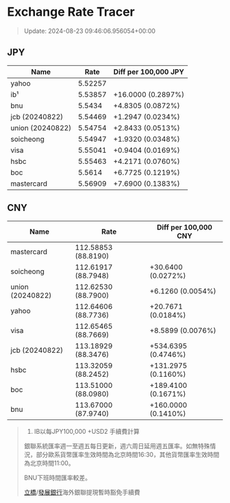 # Exchange Rate Tracer

> Update: 2024-08-23 09:46:06.956054+00:00

## JPY

| Name             |    Rate | Diff per 100,000 JPY   |
|------------------|---------|------------------------|
| yahoo            | 5.52257 |                        |
| ib¹              | 5.53857 | +16.0000 (0.2897%)     |
| bnu              | 5.5434  | +4.8305 (0.0872%)      |
| jcb (20240822)   | 5.54469 | +1.2947 (0.0234%)      |
| union (20240822) | 5.54754 | +2.8433 (0.0513%)      |
| soicheong        | 5.54947 | +1.9320 (0.0348%)      |
| visa             | 5.55041 | +0.9404 (0.0169%)      |
| hsbc             | 5.55463 | +4.2171 (0.0760%)      |
| boc              | 5.5614  | +6.7725 (0.1219%)      |
| mastercard       | 5.56909 | +7.6900 (0.1383%)      |

## CNY

| Name             | Rate                | Diff per 100,000 CNY   |
|------------------|---------------------|------------------------|
| mastercard       | 112.58853	(88.8190) |                        |
| soicheong        | 112.61917	(88.7948) | +30.6400 (0.0272%)     |
| union (20240822) | 112.62530	(88.7900) | +6.1260 (0.0054%)      |
| yahoo            | 112.64606	(88.7736) | +20.7671 (0.0184%)     |
| visa             | 112.65465	(88.7669) | +8.5899 (0.0076%)      |
| jcb (20240822)   | 113.18929	(88.3476) | +534.6395 (0.4746%)    |
| hsbc             | 113.32059	(88.2452) | +131.2975 (0.1160%)    |
| boc              | 113.51000	(88.0980) | +189.4100 (0.1671%)    |
| bnu              | 113.67000	(87.9740) | +160.0000 (0.1410%)    |


> 1. IB以每JPY100,000 +USD2 手續費計算
>
> 銀聯系統匯率週一至週五每日更新，週六周日延用週五匯率。如無特殊情況，部分歐系貨幣匯率生效時間為北京時間16:30，其他貨幣匯率生效時間為北京時間11:00。
>
> BNU下班時間匯率較差。
>
> [立橋](https://www.wlbank.com.mo/uploads/ueditor/file/20181211/1544536513900230.pdf)/[發展銀行](https://www.mdb.com.mo/Service_Charges_20230728.pdf)海外銀聯提現暫時豁免手續費

